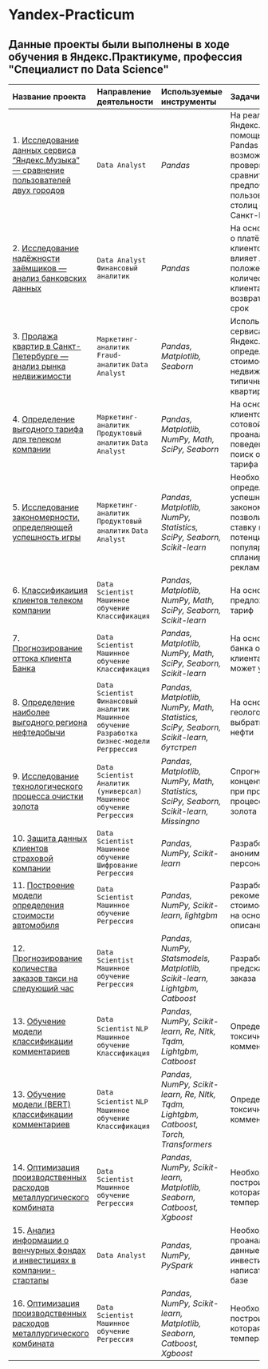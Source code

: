 # Yandex-Practicum
## Данные проекты были выполнены в ходе обучения в Яндекс.Практикуме, профессия "Специалист по Data Science"

|Название проекта                     |Направление деятельности   |Используемые инструменты     | Задачи проекта                                                      |
|:------------------------------------|:--------------------------|:----------------------------|:--------------------------------------------------------------------|
|1. [Исследование данных сервиса “Яндекс.Музыка” — сравнение пользователей двух городов](https://github.com/sx118828/Yandex-Practicum/tree/main/1.%20big%20city%20music)|`Data Analyst`|*Pandas*|На реальных данных Яндекс.Музыки c помощью библиотеки Pandas и её возможностей проверить данные и сравнить поведение и предпочтения пользователей двух столиц — Москвы и Санкт-Петербурга|
|2. [Исследование надёжности заёмщиков — анализ банковских данных](https://github.com/sx118828/Yandex-Practicum/tree/main/2.%20banking%20data%20analysis)|`Data Analyst` `Финансовый аналитик`|*Pandas*|На основе статистики о платёжеспособности клиентов исследовать влияет ли семейное положение и количество детей клиента на факт возврата кредита в срок|
|3. [Продажа квартир в Санкт-Петербурге — анализ рынка недвижимости](https://github.com/sx118828/Yandex-Practicum/tree/main/3.%20real%20estate%20market%20analysis)|`Маркетинг-аналитик` `Fraud-аналитик` `Data Analyst`|*Pandas, Matplotlib, Seaborn*|Используя данные сервиса Яндекс.Недвижимость, определить рыночную стоимость объектов недвижимости и типичные параметры квартир|
|4. [Определение выгодного тарифа для телеком компании](https://github.com/sx118828/Yandex-Practicum/tree/main/4.%20favorable%20tariff)|`Маркетинг-аналитик` `Продуктовый аналитик` `Data Analyst`|*Pandas, Matplotlib, NumPy, Math, SciPy, Seaborn*|На основе данных клиентов оператора сотовой связи проанализировать поведение клиентов и поиск оптимального тарифа|
|5. [Исследование закономерности, определяющей успешность игры](https://github.com/sx118828/Yandex-Practicum/tree/main/5.%20successful%20consoles)|`Маркетинг-аналитик` `Продуктовый аналитик` `Data Analyst`|*Pandas, Matplotlib, NumPy, Statistics, SciPy, Seaborn, Scikit-learn*|Необходимо выявить определяющие успешность игры закономерности, что позволит сделать ставку на потенциально популярный продукт и спланировать рекламные кампании|
|6. [Классификаиция клиентов телеком компании](https://github.com/sx118828/Yandex-Practicum/tree/main/6.%20classification%20of%20telecom%20company%20clients)|`Data Scientist` `Машинное обучение` `Классификация`|*Pandas, Matplotlib, NumPy, Math, SciPy, Seaborn, Scikit-learn*|На основе данных предложить клиенту тариф|
|7. [Прогнозирование оттока клиента Банка](https://github.com/sx118828/Yandex-Practicum/tree/main/7.%20customer%20churn%20prediction)|`Data Scientist` `Машинное обучение` `Классификация`|*Pandas, Matplotlib, NumPy, Math, SciPy, Seaborn, Scikit-learn*|На основе данных из банка определить клиента, который может уйти|
|8. [Определение наиболее выгодного региона нефтедобычи](https://github.com/sx118828/Yandex-Practicum/tree/main/8.%20oil%20production%20region)|`Data Scientist` `Финансовый аналитик` `Машинное обучение` `Разработка бизнес-модели` `Регррессия`|*Pandas, Matplotlib, NumPy, Math, Statistics, SciPy, Seaborn, Scikit-learn, бутстреп*|На основе данных геологоразведки выбрать район добычи нефти|
|9. [Исследование технологического процесса очистки золота](https://github.com/sx118828/Yandex-Practicum/tree/main/9.%20gold%20refining)|`Data Scientist` `Аналитик (универсал)` `Машинное обучение` `Регрессия`|*Pandas, Matplotlib, NumPy, Math, Statistics, SciPy, Seaborn, Scikit-learn, Missingno*|Спрогнозировать концентрацию золота при проведении процесса очистки золота|
|10. [Защита данных клиентов страховой компании](https://github.com/sx118828/Yandex-Practicum/tree/main/10.%20protection%20of%20personal%20information)|`Data Scientist` `Машинное обучение` `Шифрование` `Регрессия`|*Pandas, NumPy, Scikit-learn*|Разработка модели анонимизации персональных данных|
|11. [Построение модели определения стоимости автомобиля](https://github.com/sx118828/Yandex-Practicum/tree/main/11.%20determination%20of%20the%20value%20of%20the%20car)|`Data Scientist` `Машинное обучение` `Регрессия`|*Pandas, NumPy, Scikit-learn, lightgbm*|Разработка системы рекомендации стоимости автомобиля на основе его описания|
|12. [Прогнозирование количества заказов такси на следующий час](https://github.com/sx118828/Yandex-Practicum/tree/main/12.%20taxi%20order%20forecasting)|`Data Scientist` `Машинное обучение` `Регрессия`|*Pandas, NumPy, Statsmodels, Matplotlib, Scikit-learn, Lightgbm, Catboost*|Разработка системы предсказания объема заказа|
|13. [Обучение модели классификации комментариев](https://github.com/sx118828/Yandex-Practicum/tree/main/13.%20comment%20classification)|`Data Scientist` `NLP` `Машинное обучение` `Классификация`|*Pandas, NumPy, Scikit-learn, Re, Nltk, Tqdm, Lightgbm, Catboost*|Определение токсичности комментарии|
|13. [Обучение модели (BERT) классификации комментариев](https://github.com/sx118828/Yandex-Practicum/tree/main/13.%20comment%20classification%20BERT)|`Data Scientist` `NLP` `Машинное обучение` `Классификация`|*Pandas, NumPy, Scikit-learn, Re, Nltk, Tqdm, Lightgbm, Catboost, Torch, Transformers*|Определение токсичности комментарии|
|14. [Оптимизация производственных расходов металлургического комбината](https://github.com/sx118828/Yandex-Practicum/tree/main/16.%20predict%20steel%20temperature)|`Data Scientist` `Машинное обучение` `Регрессия`|*Pandas, NumPy, Scikit-learn, Matplotlib, Seaborn, Catboost, Xgboost*|Необходимо построить модель, которая предскажет температуру стали|
|15. [Анализ информации о венчурных фондах и инвестициях в компании-стартапы](https://github.com/sx118828/Yandex-Practicum/tree/main/15.%20venture%20funds%20and%20startups)|`Data Analyst`|*Pandas, NumPy, PySpark*|Необходимо проанализировать данные о фондах и инвестициях и написать запросы к базе|
|16. [Оптимизация производственных расходов металлургического комбината](https://github.com/sx118828/Yandex-Practicum/tree/main/16.%20predict%20steel%20temperature)|`Data Scientist` `Машинное обучение` `Регрессия`|*Pandas, NumPy, Scikit-learn, Matplotlib, Seaborn, Catboost, Xgboost*|Необходимо построить модель, которая предскажет температуру стали|
